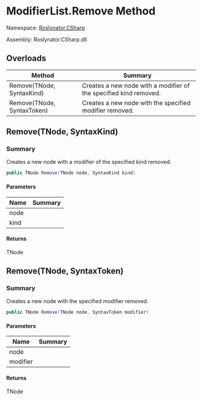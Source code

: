 # ModifierList\.Remove Method

Namespace: [Roslynator.CSharp](../../README.md)

Assembly: Roslynator\.CSharp\.dll

## Overloads

| Method | Summary |
| ------ | ------- |
| Remove\(TNode, SyntaxKind\) | Creates a new node with a modifier of the specified kind removed\. |
| Remove\(TNode, SyntaxToken\) | Creates a new node with the specified modifier removed\. |

## Remove\(TNode, SyntaxKind\)

### Summary

Creates a new node with a modifier of the specified kind removed\.

```csharp
public TNode Remove(TNode node, SyntaxKind kind)
```

#### Parameters

| Name | Summary |
| ---- | ------- |
| node | |
| kind | |

#### Returns

TNode


## Remove\(TNode, SyntaxToken\)

### Summary

Creates a new node with the specified modifier removed\.

```csharp
public TNode Remove(TNode node, SyntaxToken modifier)
```

#### Parameters

| Name | Summary |
| ---- | ------- |
| node | |
| modifier | |

#### Returns

TNode


